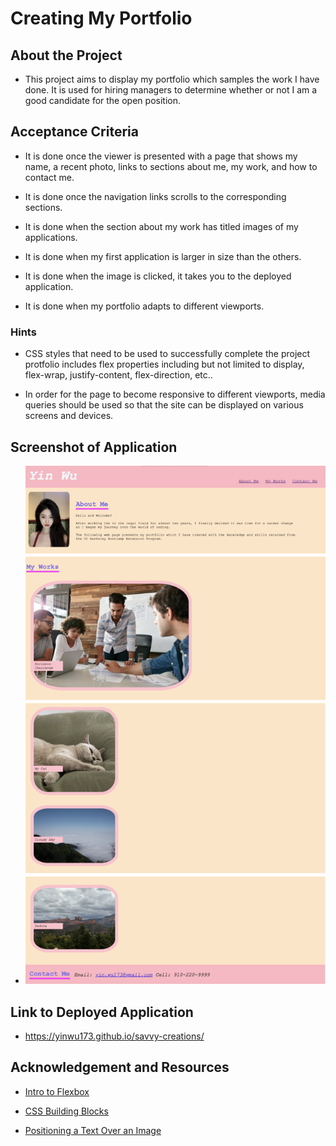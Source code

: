 # Creating My Portfolio

## About the Project

* This project aims to display my portfolio which samples the work I have done. It is used for hiring managers to determine whether or not I am a good candidate for the open position. 

## Acceptance Criteria

* It is done once the viewer is presented with a page that shows my name, a recent photo, links to sections about me, my work, and how to contact me.

* It is done once the navigation links scrolls to the corresponding sections.

* It is done when the section about my work has titled images of my applications.

* It is done when my first application is larger in size than the others.

* It is done when the image is clicked, it takes you to the deployed application.

* It is done when my portfolio adapts to different viewports.

### Hints

* CSS styles that need to be used to successfully complete the project protfolio includes flex properties including but not limited to display, flex-wrap, justify-content, flex-direction, etc..

* In order for the page to become responsive to different viewports, media queries should be used so that the site can be displayed on various screens and devices.  

## Screenshot of Application

* ![Screenshot](<Application Screenshot.png>)

## Link to Deployed Application

* https://yinwu173.github.io/savvy-creations/

## Acknowledgement and Resources

* [Intro to Flexbox](https://developer.mozilla.org/en-US/docs/Learn/CSS/CSS_layout/Flexbox)

* [CSS Building Blocks](https://developer.mozilla.org/en-US/docs/Learn/CSS/Building_blocks/Images_media_form_elements)

* [Positioning a Text Over an Image](https://www.w3schools.com/howto/howto_css_image_text.asp)